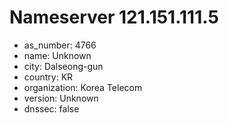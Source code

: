 # Nameserver 121.151.111.5

* as_number: 4766
* name: Unknown
* city: Dalseong-gun
* country: KR
* organization: Korea Telecom
* version: Unknown
* dnssec: false
